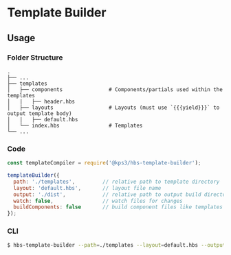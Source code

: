 # Template Builder

## Usage

### Folder Structure

    .
    ├── ...
    ├── templates
    │   ├── components               # Components/partials used within the templates
    │   |   ├── header.hbs
    │   ├── layouts                  # Layouts (must use `{{{yield}}}` to output template body)
    │   |   ├── default.hbs
    │   └── index.hbs                # Templates
    └── ...

### Code

```javascript
const templateCompiler = require('@kps3/hbs-template-builder');

templateBuilder({
  path: './templates',         // relative path to template directory
  layout: 'default.hbs',       // layout file name
  output: './dist',            // relative path to output build directory
  watch: false,                // watch files for changes
  buildComponents: false       // build component files like templates (useful for testing components)
});
```

### CLI

```bash
$ hbs-template-builder --path=./templates --layout=default.hbs --output=./dist --buildComponents --watch
```
